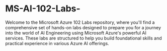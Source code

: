 # MS-AI-102-Labs-
Welcome to the Microsoft Azure 102 Labs repository, where you'll find a comprehensive set of hands-on labs designed to prepare you for a journey into the world of AI Engineering using Microsoft Azure's powerful AI services. These labs are structured to help you build foundational skills and practical experience in various Azure AI offerings.
